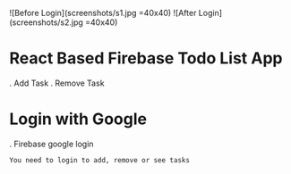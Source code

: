 ![Before Login](screenshots/s1.jpg =40x40)
![After Login](screenshots/s2.jpg =40x40)
# React Based Firebase Todo List App
. Add Task
. Remove Task

# Login with Google
. Firebase google login
```
You need to login to add, remove or see tasks
```

